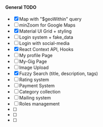 #### General TODO

- [x] Map with "\$geoWithin" query
- [ ] minZoom for Google Maps
- [x] Material UI Grid + styling
- [ ] Login system + fake_data
- [ ] Login with social-media
- [x] React Context API, Hooks
- [ ] My profile Page
- [ ] My-Gig Page
- [ ] Image Upload
- [x] Fuzzy Search (title, description, tags)
- [ ] Rating system
- [ ] Payment System
- [ ] Category collection
- [ ] Mailing system
- [ ] Roles management
- [ ]
- [ ]
- [ ]
